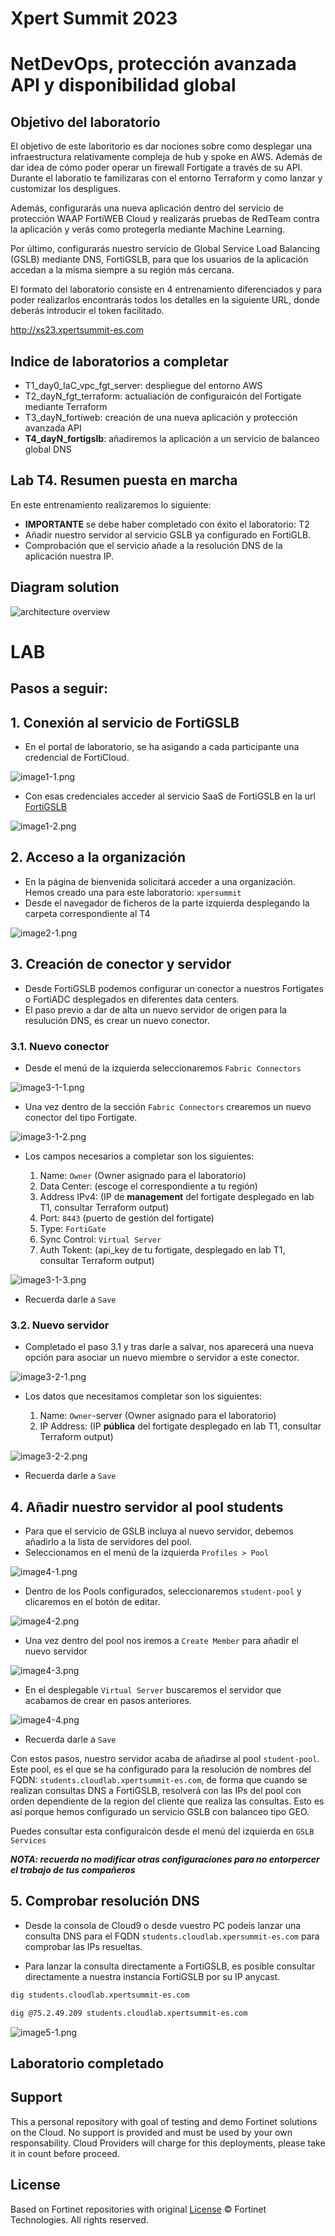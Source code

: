 # Xpert Summit 2023
# NetDevOps, protección avanzada API y disponibilidad global
## Objetivo del laboratorio
El objetivo de este laboritorio es dar nociones sobre como desplegar una infraestructura relativamente compleja de hub y spoke en AWS. Además de dar idea de cómo poder operar un firewall Fortigate a través de su API. Durante el laboratio te familizaras con el entorno Terraform y como lanzar y customizar los despligues. 

Además, configurarás una nueva aplicación dentro del servicio de protección WAAP FortiWEB Cloud y realizarás pruebas de RedTeam contra la aplicación y verás como protegerla mediante Machine Learning.  

Por último, configurarás nuestro servicio de Global Service Load Balancing (GSLB) mediante DNS, FortiGSLB, para que los usuarios de la aplicación accedan a la misma siempre a su región más cercana. 

El formato del laboratorio consiste en 4 entrenamiento diferenciados y para poder realizarlos encontrarás todos los detalles en la siguiente URL, donde deberás introducir el token facilitado.

http://xs23.xpertsummit-es.com

## Indice de laboratorios a completar
* T1_day0_IaC_vpc_fgt_server: despliegue del entorno AWS
* T2_dayN_fgt_terraform: actualiación de configuraicón del Fortigate mediante Terraform
* T3_dayN_fortiweb: creación de una nueva aplicación y protección avanzada API
* **T4_dayN_fortigslb**: añadiremos la aplicación a un servicio de balanceo global DNS

## Lab T4. Resumen puesta en marcha

En este entrenamiento realizaremos lo siguiente:
- **IMPORTANTE** se debe haber completado con éxito el laboratorio: T2
- Añadir nuestro servidor al servicio GSLB ya configurado en FortiGLB.
- Comprobación que el servicio añade a la resolución DNS de la aplicación nuestra IP.


## Diagram solution

![architecture overview](images/image0.png)


# LAB
## Pasos a seguir:

## 1. Conexión al servicio de FortiGSLB
- En el portal de laboratorio, se ha asigando a cada participante una credencial de FortiCloud.

![image1-1.png](images/image1-1.png)

- Con esas credenciales acceder al servicio SaaS de FortiGSLB en la url [FortiGSLB](https://www.fortigslb.com/#/login)

![image1-2.png](images/image1-2.png)

## 2. Acceso a la organización 
- En la página de bienvenida solicitará acceder a una organización. Hemos creado una para este laboratorio: `xpersummit`
- Desde el navegador de ficheros de la parte izquierda desplegando la carpeta correspondiente al T4

![image2-1.png](images/image2-1.png)

## 3. Creación de conector y servidor
- Desde FortiGSLB podemos configurar un conector a nuestros Fortigates o FortiADC desplegados en diferentes data centers. 
- El paso previo a dar de alta un nuevo servidor de origen para la resulución DNS, es crear un nuevo conector. 

### 3.1. Nuevo conector
- Desde el menú de la izquierda seleccionaremos `Fabric Connectors`

![image3-1-1.png](images/image3-1-1.png)

- Una vez dentro de la sección `Fabric Connectors` crearemos un nuevo conector del tipo Fortigate.

![image3-1-2.png](images/image3-1-2.png)

- Los campos necesarios a completar son los siguientes:

  1. Name: `Owner` (Owner asignado para el laboratorio)
  2. Data Center: (escoge el correspondiente a tu región)
  3. Address IPv4: (IP de **management** del fortigate desplegado en lab T1, consultar Terraform output) 
  4. Port: `8443` (puerto de gestión del fortigate)
  5. Type: `FortiGate`
  6. Sync Control: `Virtual Server`
  7. Auth Tokent: (api_key de tu fortigate, desplegado en lab T1, consultar Terraform output)


![image3-1-3.png](images/image3-1-3.png)

- Recuerda darle a `Save`

### 3.2. Nuevo servidor
- Completado el paso 3.1 y tras darle a salvar, nos aparecerá una nueva opción para asociar un nuevo miembre o servidor a este conector.

![image3-2-1.png](images/image3-2-1.png)

- Los datos que necesitamos completar son los siguientes:

  1. Name: `Owner`-server (Owner asignado para el laboratorio)
  2. IP Address: (IP **pública** del fortigate desplegado en lab T1, consultar Terraform output) 

![image3-2-2.png](images/image3-2-2.png)

- Recuerda darle a `Save`


## 4. Añadir nuestro servidor al pool students
- Para que el servicio de GSLB incluya al nuevo servidor, debemos añadirlo a la lista de servidores del pool. 
- Seleccionamos en el menú de la izquierda  `Profiles > Pool`

![image4-1.png](images/image4-1.png)

- Dentro de los Pools configurados, seleccionaremos `student-pool` y clicaremos en el botón de editar. 

![image4-2.png](images/image4-2.png)

- Una vez dentro del pool nos iremos a `Create Member` para añadir el nuevo servidor 

![image4-3.png](images/image4-3.png)

- En el desplegable `Virtual Server` buscaremos el servidor que acabamos de crear en pasos anteriores.

![image4-4.png](images/image4-4.png)

- Recuerda darle a `Save`

Con estos pasos, nuestro servidor acaba de añadirse al pool `student-pool`. Este pool, es el que se ha configurado para la resolución de nombres del FQDN: `students.cloudlab.xpertsummit-es.com`, de forma que cuando se realizan consultas DNS a FortiGSLB, resolverá con las IPs del pool con orden dependiente de la region del cliente que realiza las consultas. Esto es así porque hemos configurado un servicio GSLB con balanceo tipo GEO. 

Puedes consultar esta configuraicón desde el menú del izquierda en `GSLB Services`

***NOTA: recuerda no modificar otras configuraciones para no entorpercer el trabajo de tus compañeros***

## 5. Comprobar resolución DNS

- Desde la consola de Cloud9 o desde vuestro PC podeis lanzar una consulta DNS para el FQDN `students.cloudlab.xpersummit-es.com` para comprobar las IPs resueltas. 

- Para lanzar la consulta directamente a FortiGSLB, es posible consultar directamente a nuestra instancia FortiGSLB por su IP anycast. 

```sh
dig students.cloudlab.xpertsummit-es.com 

dig @75.2.49.209 students.cloudlab.xpertsummit-es.com
``````

![image5-1.png](images/image5-1.png)

## Laboratorio completado

## Support
This a personal repository with goal of testing and demo Fortinet solutions on the Cloud. No support is provided and must be used by your own responsability. Cloud Providers will charge for this deployments, please take it in count before proceed.

## License
Based on Fortinet repositories with original [License](https://github.com/fortinet/fortigate-terraform-deploy/blob/master/LICENSE) © Fortinet Technologies. All rights reserved.


